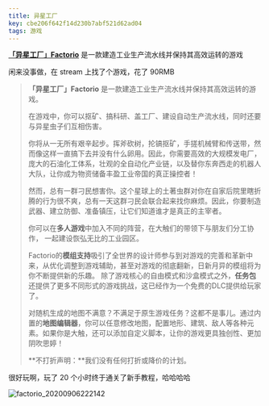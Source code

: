 ```yaml
---
title: 异星工厂
key: cbe206f642f14d230b7abf521d62ad04
tags: 游戏
---
```


**[「异星工厂」Factorio](https://store.steampowered.com/app/427520/Factorio/)** 是一款建造工业生产流水线并保持其高效运转的游戏

<!--more-->

闲来没事做，在 stream 上找了个游戏，花了 90RMB

> **「异星工厂」Factorio** 是一款建造工业生产流水线并保持其高效运转的游戏。
>
> 在游戏中，你可以抠矿、搞科研、盖工厂、建设自动生产流水线，同时还要与异星虫子们互相伤害。
>
> 你将从一无所有艰辛起步。挥斧砍树，抡镐抠矿，手搓机械臂和传送带，然而像这样一直搞下去并没有什么卵用。因此，你需要高效的大规模发电厂，庞大的石油化工体系，壮观的全自动化产业链，以及替你东奔西走的机器人大队，让你成为物资储备丰盈工业帝国的真正操控者！
>
> 然而，总有一群刁民想害你。这个星球上的土著虫群对你在自家后院里瞎折腾的行为很不爽，总有一天这群刁民会联合起来找你麻烦。因此，你要制造武器、建立防御、准备镇压，让它们知道谁才是真正的主宰者。
>
> 你可以在**多人游戏**中加入不同的阵营，在大触们的带领下与朋友们分工协作， 一起建设恢弘无比的工业园区。
>
> Factorio的**模组支持**吸引了全世界的设计师参与到对游戏的完善和革新中来，从优化调整到游戏辅助，甚至对游戏的彻底翻新，日新月异的模组将为你不断提供新的乐趣。
> 除了游戏核心的自由模式和沙盒模式之外，**任务包**还提供了更多不同形式的游戏挑战，这已经作为一个免费的DLC提供给玩家了。
>
> 对随机生成的地图不满意？不满足于原生游戏任务？这都不是事儿。通过内置的**地图编辑器**，你可以任意修改地图，配置地形、建筑、敌人等各种元素。如果你是大触，还可以添加自定义脚本，让你的游戏更具独创性、更加阴吹思婷！
>
> **不打折声明：**我们没有任何打折或降价的计划。

很好玩啊，玩了 20 个小时终于通关了新手教程，哈哈哈哈

![factorio_20200906222142](http://118.24.108.205:8086/pic/blog/factorio_20200906222142.jpg)